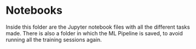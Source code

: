 # Notebooks
Inside this folder are the Jupyter notebook files with all the different tasks made. There is also a folder in which the ML Pipeline is saved, to avoid running all the training sessions again.